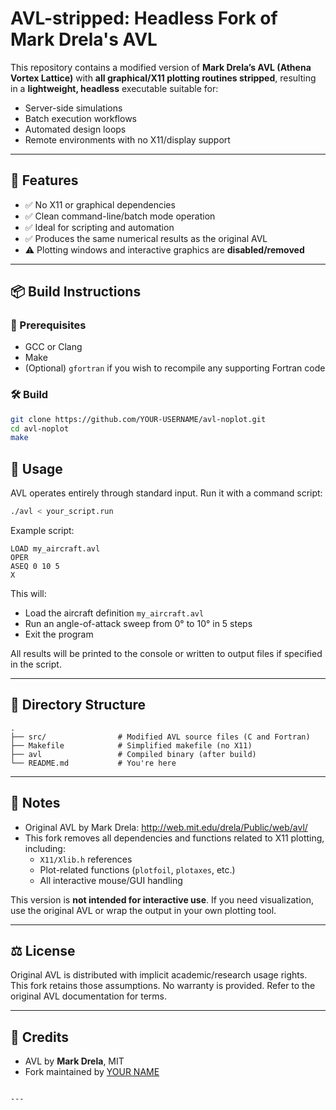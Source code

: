 # AVL-stripped: Headless Fork of Mark Drela's AVL

This repository contains a modified version of **Mark Drela’s AVL (Athena Vortex Lattice)** with **all graphical/X11 plotting routines stripped**, resulting in a **lightweight, headless** executable suitable for:

- Server-side simulations
- Batch execution workflows
- Automated design loops
- Remote environments with no X11/display support

---

## 🔧 Features

- ✅ No X11 or graphical dependencies
- ✅ Clean command-line/batch mode operation
- ✅ Ideal for scripting and automation
- ✅ Produces the same numerical results as the original AVL
- ⚠️ Plotting windows and interactive graphics are **disabled/removed**

---

## 📦 Build Instructions

### 📌 Prerequisites

- GCC or Clang
- Make
- (Optional) `gfortran` if you wish to recompile any supporting Fortran code

### 🛠 Build

```bash
git clone https://github.com/YOUR-USERNAME/avl-noplot.git
cd avl-noplot
make
```


## 🚀 Usage

AVL operates entirely through standard input. Run it with a command script:

```bash
./avl < your_script.run
```

Example script:

```text
LOAD my_aircraft.avl
OPER
ASEQ 0 10 5
X
```

This will:
- Load the aircraft definition `my_aircraft.avl`
- Run an angle-of-attack sweep from 0° to 10° in 5 steps
- Exit the program

All results will be printed to the console or written to output files if specified in the script.

---

## 📂 Directory Structure

```
.
├── src/                # Modified AVL source files (C and Fortran)
├── Makefile            # Simplified makefile (no X11)
├── avl                 # Compiled binary (after build)
└── README.md           # You're here
```

---

## 📎 Notes

- Original AVL by Mark Drela: http://web.mit.edu/drela/Public/web/avl/
- This fork removes all dependencies and functions related to X11 plotting, including:
  - `X11/Xlib.h` references
  - Plot-related functions (`plotfoil`, `plotaxes`, etc.)
  - All interactive mouse/GUI handling

This version is **not intended for interactive use**. If you need visualization, use the original AVL or wrap the output in your own plotting tool.

---

## ⚖️ License

Original AVL is distributed with implicit academic/research usage rights. This fork retains those assumptions. No warranty is provided. Refer to the original AVL documentation for terms.

---

## 🙏 Credits

- AVL by **Mark Drela**, MIT
- Fork maintained by [YOUR NAME](https://github.com/YOUR-USERNAME)
```

---
